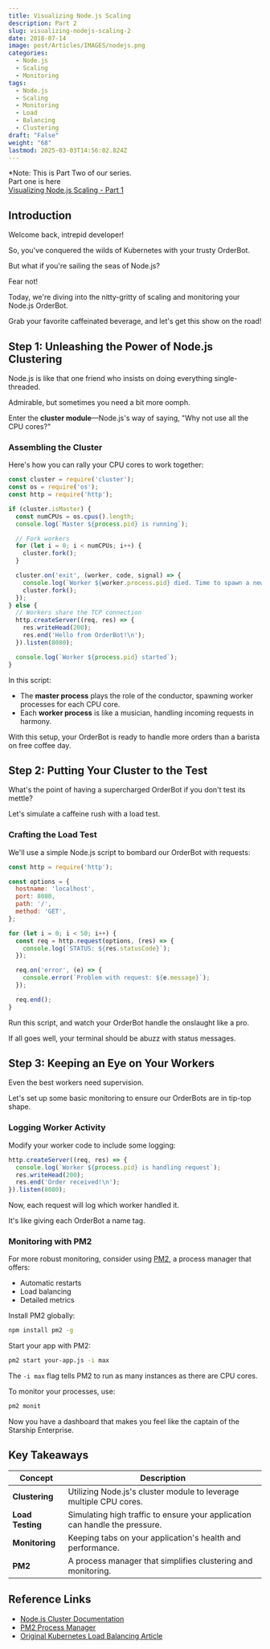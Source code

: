 ```yaml
---
title: Visualizing Node.js Scaling
description: Part 2
slug: visualizing-nodejs-scaling-2
date: 2018-07-14
image: post/Articles/IMAGES/nodejs.png
categories:
  - Node.js
  - Scaling
  - Monitoring
tags:
  - Node.js
  - Scaling
  - Monitoring
  - Load
  - Balancing
  - Clustering
draft: "False"
weight: "68"
lastmod: 2025-03-03T14:56:02.824Z
---
```

\*Note: This is Part Two of our series.\
Part one is here\
[Visualizing Node.js Scaling - Part 1](/post/Articles/27/node%20visualize%201.md)

<!-- 
If you missed the first part, where we dived into Kubernetes load balancing and monitoring, check it out [here](https://brianbraatz.github.io/p/testing-kubernetes-load-balancing-and-monitoring-orderbot-output/). -->

## Introduction

Welcome back, intrepid developer!

So, you've conquered the wilds of Kubernetes with your trusty OrderBot.

But what if you're sailing the seas of Node.js?

Fear not!

Today, we're diving into the nitty-gritty of scaling and monitoring your Node.js OrderBot.

Grab your favorite caffeinated beverage, and let's get this show on the road!

## Step 1: Unleashing the Power of Node.js Clustering

Node.js is like that one friend who insists on doing everything single-threaded.

Admirable, but sometimes you need a bit more oomph.

Enter the **cluster module**—Node.js's way of saying, "Why not use all the CPU cores?"

### Assembling the Cluster

Here's how you can rally your CPU cores to work together:

```javascript
const cluster = require('cluster');
const os = require('os');
const http = require('http');

if (cluster.isMaster) {
  const numCPUs = os.cpus().length;
  console.log(`Master ${process.pid} is running`);

  // Fork workers
  for (let i = 0; i < numCPUs; i++) {
    cluster.fork();
  }

  cluster.on('exit', (worker, code, signal) => {
    console.log(`Worker ${worker.process.pid} died. Time to spawn a new one!`);
    cluster.fork();
  });
} else {
  // Workers share the TCP connection
  http.createServer((req, res) => {
    res.writeHead(200);
    res.end('Hello from OrderBot!\n');
  }).listen(8080);

  console.log(`Worker ${process.pid} started`);
}
```

In this script:

* The **master process** plays the role of the conductor, spawning worker processes for each CPU core.
* Each **worker process** is like a musician, handling incoming requests in harmony.

With this setup, your OrderBot is ready to handle more orders than a barista on free coffee day.

## Step 2: Putting Your Cluster to the Test

What's the point of having a supercharged OrderBot if you don't test its mettle?

Let's simulate a caffeine rush with a load test.

### Crafting the Load Test

We'll use a simple Node.js script to bombard our OrderBot with requests:

```javascript
const http = require('http');

const options = {
  hostname: 'localhost',
  port: 8080,
  path: '/',
  method: 'GET',
};

for (let i = 0; i < 50; i++) {
  const req = http.request(options, (res) => {
    console.log(`STATUS: ${res.statusCode}`);
  });

  req.on('error', (e) => {
    console.error(`Problem with request: ${e.message}`);
  });

  req.end();
}
```

Run this script, and watch your OrderBot handle the onslaught like a pro.

If all goes well, your terminal should be abuzz with status messages.

## Step 3: Keeping an Eye on Your Workers

Even the best workers need supervision.

Let's set up some basic monitoring to ensure our OrderBots are in tip-top shape.

### Logging Worker Activity

Modify your worker code to include some logging:

```javascript
http.createServer((req, res) => {
  console.log(`Worker ${process.pid} is handling request`);
  res.writeHead(200);
  res.end('Order received!\n');
}).listen(8080);
```

Now, each request will log which worker handled it.

It's like giving each OrderBot a name tag.

### Monitoring with PM2

For more robust monitoring, consider using [PM2](https://pm2.keymetrics.io/), a process manager that offers:

* Automatic restarts
* Load balancing
* Detailed metrics

Install PM2 globally:

```bash
npm install pm2 -g
```

Start your app with PM2:

```bash
pm2 start your-app.js -i max
```

The `-i max` flag tells PM2 to run as many instances as there are CPU cores.

To monitor your processes, use:

```bash
pm2 monit
```

Now you have a dashboard that makes you feel like the captain of the Starship Enterprise.

## Key Takeaways

| Concept          | Description                                                                 |
| ---------------- | --------------------------------------------------------------------------- |
| **Clustering**   | Utilizing Node.js's cluster module to leverage multiple CPU cores.          |
| **Load Testing** | Simulating high traffic to ensure your application can handle the pressure. |
| **Monitoring**   | Keeping tabs on your application's health and performance.                  |
| **PM2**          | A process manager that simplifies clustering and monitoring.                |

## Reference Links

* [Node.js Cluster Documentation](https://nodejs.org/api/cluster.html)
* [PM2 Process Manager](https://pm2.keymetrics.io/)
* [Original Kubernetes Load Balancing Article](https://brianbraatz.github.io/p/testing-kubernetes-load-balancing-and-monitoring-orderbot-output/)

```
```
